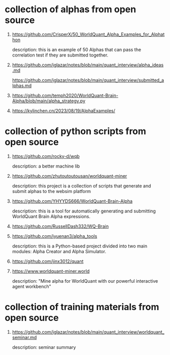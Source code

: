 # collection of alphas from open source
1. https://github.com/CrisperX/50_WorldQuant_Alpha_Examples_for_Alphathon

   description: this is an example of 50 Alphas that can pass the correlation test if they are submitted together.

2. https://github.com/jglazar/notes/blob/main/quant_interview/alpha_ideas.md

   https://github.com/jglazar/notes/blob/main/quant_interview/submitted_alphas.md

3. https://github.com/temph2020/WorldQuant-Brain-Alpha/blob/main/alpha_strategy.py

4. https://kylinchen.cn/2023/08/19/AlphaExamples/ 

# collection of python scripts from open source   

1. https://github.com/rocky-d/wqb

   description: a better machine lib
   
2. https://github.com/zhutoutoutousan/worldquant-miner

   description: this project is a collection of scripts that generate and submit alphas to the websim platform

3. https://github.com/YHYYDS666/WorldQuant-Brain-Alpha

   description: this is a tool for automatically generating and submitting WorldQuant Brain Alpha expressions.

4. https://github.com/RussellDash332/WQ-Brain

5. https://github.com/iyuenan3/alpha_tools
   
   description: this is a Python-based project divided into two main modules: Alpha Creator and Alpha Simulator.

6. https://github.com/jinx3012/quant

7. https://www.worldquant-miner.world

   description: "Mine alpha for WorldQuant with our powerful interactive agent workbench"

# collection of training materials from open source
1. https://github.com/jglazar/notes/blob/main/quant_interview/worldquant_seminar.md

   description: seminar summary
